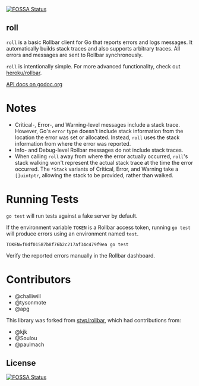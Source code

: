 [![FOSSA Status](https://app.fossa.io/api/projects/git%2Bgithub.com%2Fcanv15%2Froll.svg?type=shield)](https://app.fossa.io/projects/git%2Bgithub.com%2Fcanv15%2Froll?ref=badge_shield)

roll
----

`roll` is a basic Rollbar client for Go that reports errors and logs
messages. It automatically builds stack traces and also supports
arbitrary traces. All errors and messages are sent to Rollbar
synchronously.

`roll` is intentionally simple. For more advanced functionality, check
out [heroku/rollbar](https://github.com/heroku/rollbar).

[API docs on godoc.org](http://godoc.org/github.com/stvp/roll)

Notes
=====

* Critical-, Error-, and Warning-level messages include a stack trace.
  However, Go's `error` type doesn't include stack information from the
  location the error was set or allocated. Instead, `roll` uses the
  stack information from where the error was reported.
* Info- and Debug-level Rollbar messages do not include stack traces.
* When calling `roll` away from where the error actually occurred,
  `roll`'s stack walking won't represent the actual stack trace at the
  time the error occurred. The `*Stack` variants of Critical, Error, and
  Warning take a `[]uintptr`, allowing the stack to be provided, rather
  than walked.

Running Tests
=============

`go test` will run tests against a fake server by default.

If the environment variable `TOKEN` is a Rollbar access token, running
`go test` will produce errors using an environment named `test`.

    TOKEN=f0df01587b8f76b2c217af34c479f9ea go test

Verify the reported errors manually in the Rollbar dashboard.

Contributors
============

* @challiwill
* @tysonmote
* @apg

This library was forked from [stvp/rollbar](https://github.com/stvp/rollbar),
which had contributions from:

* @kjk
* @Soulou
* @paulmach



## License
[![FOSSA Status](https://app.fossa.io/api/projects/git%2Bgithub.com%2Fcanv15%2Froll.svg?type=large)](https://app.fossa.io/projects/git%2Bgithub.com%2Fcanv15%2Froll?ref=badge_large)